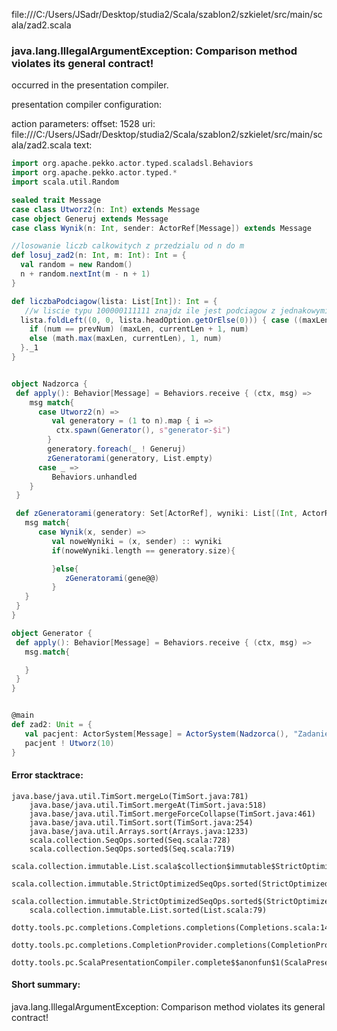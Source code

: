 file:///C:/Users/JSadr/Desktop/studia2/Scala/szablon2/szkielet/src/main/scala/zad2.scala
### java.lang.IllegalArgumentException: Comparison method violates its general contract!

occurred in the presentation compiler.

presentation compiler configuration:


action parameters:
offset: 1528
uri: file:///C:/Users/JSadr/Desktop/studia2/Scala/szablon2/szkielet/src/main/scala/zad2.scala
text:
```scala
import org.apache.pekko.actor.typed.scaladsl.Behaviors
import org.apache.pekko.actor.typed.*
import scala.util.Random

sealed trait Message
case class Utworz2(n: Int) extends Message
case object Generuj extends Message
case class Wynik(n: Int, sender: ActorRef[Message]) extends Message

//losowanie liczb calkowitych z przedzialu od n do m
def losuj_zad2(n: Int, m: Int): Int = {
  val random = new Random()
  n + random.nextInt(m - n + 1)
}

def liczbaPodciagow(lista: List[Int]): Int = {
   //w liscie typu 100000111111 znajdz ile jest podciagow z jednakowymi znakami
  lista.foldLeft((0, 0, lista.headOption.getOrElse(0))) { case ((maxLen, currentLen, prevNum), num) =>
    if (num == prevNum) (maxLen, currentLen + 1, num)
    else (math.max(maxLen, currentLen), 1, num)
  }._1
}


object Nadzorca {
 def apply(): Behavior[Message] = Behaviors.receive { (ctx, msg) =>
    msg match{
      case Utworz2(n) =>
         val generatory = (1 to n).map { i =>
          ctx.spawn(Generator(), s"generator-$i")
        }
        generatory.foreach(_ ! Generuj)
        zGeneratorami(generatory, List.empty)
      case _ =>
         Behaviors.unhandled
    }
 }

 def zGeneratorami(generatory: Set[ActorRef], wyniki: List[(Int, ActorRef)]): Behavior[Message] = Behaviors.receive { (ctx, msg) =>
   msg match{
      case Wynik(x, sender) =>
         val noweWyniki = (x, sender) :: wyniki
         if(noweWyniki.length == generatory.size){

         }else{
            zGeneratorami(gene@@)
         }
   }
 }
}

object Generator {
 def apply(): Behavior[Message] = Behaviors.receive { (ctx, msg) =>
   msg.match{

   }
 }
}


@main 
def zad2: Unit = {
   val pacjent: ActorSystem[Message] = ActorSystem(Nadzorca(), "Zadanie2")
   pacjent ! Utworz(10)
}

```



#### Error stacktrace:

```
java.base/java.util.TimSort.mergeLo(TimSort.java:781)
	java.base/java.util.TimSort.mergeAt(TimSort.java:518)
	java.base/java.util.TimSort.mergeForceCollapse(TimSort.java:461)
	java.base/java.util.TimSort.sort(TimSort.java:254)
	java.base/java.util.Arrays.sort(Arrays.java:1233)
	scala.collection.SeqOps.sorted(Seq.scala:728)
	scala.collection.SeqOps.sorted$(Seq.scala:719)
	scala.collection.immutable.List.scala$collection$immutable$StrictOptimizedSeqOps$$super$sorted(List.scala:79)
	scala.collection.immutable.StrictOptimizedSeqOps.sorted(StrictOptimizedSeqOps.scala:75)
	scala.collection.immutable.StrictOptimizedSeqOps.sorted$(StrictOptimizedSeqOps.scala:75)
	scala.collection.immutable.List.sorted(List.scala:79)
	dotty.tools.pc.completions.Completions.completions(Completions.scala:143)
	dotty.tools.pc.completions.CompletionProvider.completions(CompletionProvider.scala:90)
	dotty.tools.pc.ScalaPresentationCompiler.complete$$anonfun$1(ScalaPresentationCompiler.scala:146)
```
#### Short summary: 

java.lang.IllegalArgumentException: Comparison method violates its general contract!